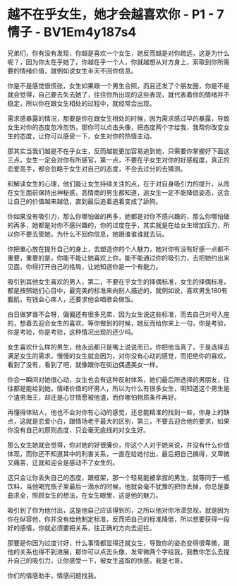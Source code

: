 # 越不在乎女生，她才会越喜欢你 - P1 - 7情子 - BV1Em4y187s4

兄弟们，你有没有发现，你越是喜欢一个女生，她反而越是对你疏远，这是为什么呢？，因为你太在乎她了，你越在乎一个人，你就越想从对方身上，索取到你所需要的情绪价值，就例如说女生半天不回你信息。

你是不是感觉很慌张，女生如果跟一个男生合照，而且还发了个朋友圈，你是不是就会觉得，自己要去失去她了，往往你所出现的这些表现，就代表着你的情绪并不稳定，所以你在跟女生相处的过程中，就经常会出现。

需求感暴露的情况，那要是你在跟女生相处的时候，因为需求感过早的暴露，导致女生对你的态度忽冷忽热，那你可以点击头像，把态度两个字给我，我帮你改变女生的态度，让你可以感受一下，女生对你的热情主动。

那其实当我们越是不在乎女生，反而越能更加容易追到她，只需要你掌握好下面这三点，女生一定会对你有所感官，第一点，不要在乎女生对你的好感程度，真正的恋爱高手，都会忽略于女生对自己的态度，不会去过分的去猜测。

和解读女生的心理，他们能让女生持续关注的点，在于对自身吸引力的提升，从而在女生面前保持出神秘感，高情商的男生都知道，追女生一定不能降低姿态，这会让自己的价值越来越低，直到最后追着追着变成了舔狗。

你如果没有吸引力，那么你哪怕做的再多，她都是对你不感兴趣的，那么你哪怕做的再多，她都是对你不感兴趣的，你的过度在乎，其实就是在给女生增加压力，所以你不要去管她，为什么不回你信息，她跟谁谁谁就去玩。

你把重心放在提升自己的身上，去塑造你的个人魅力，她对你有没有好感一点都不重要，重要的是，你能不能让她喜欢上你，能不能通过你的吸引力，去把她约出来见面，你得打开自己的格局，让她知道你是一个有能力。

吸引到其他女生喜欢的男人，第二，不要在乎女生的择偶标准，女生的择偶标准，都是按照她们心目中，最完美的标准来向别人描述的，就例如说，喜欢男生180有腹肌，有钱会心疼人，还要求他会唱歌会做饭。

白日做梦谁不会呀，偏偏还有很多兄弟，因为女生说这些标准，而去自己对号入座的，想着去迎合女生的喜欢，等你做到的时候，她反而给你来上一句，你是考验，你是考验，你是考验，这种情况出现的还少吗。

女生喜欢什么样的男生，他永远都只是嘴上说说而已，你把他当真了，于是选择去满足女生的需求，慢慢的女生就会因为，对你没有心动的感觉，而拒绝你的喜欢，看到了没有，看到了吧，就像跟你在街边偶遇美女一样。

你会一瞬间对她很心动，女生也会有这种反射体系，她们最后所选择的男朋友，往往都是能给到她，情绪价值的坏男人，所以为什么有很多女生，明知道这个男生是个渣男海王，却还是心甘情愿被他渣，而你哪怕物质条件再好。

再懂得体贴人，他也不会对你有心动的感觉，还总能精准的找到一些，你身上的缺点，这就是恋爱小白，跟情场老手最大的区别，第三，不要去迎合他的要求，如果你没有自己的原则态度，只会毫无底线的对女生好。

那么女生她就会觉得，你对她的好很廉价，你这个人对于她来说，并没有什么价值体现，而你还不知道其中的利害关系，一直在给她付出，最后把自己搞得，又卑微又痛苦，迁就和迎合是感动不了女生的。

这只会让你丢失自己的态度，跟框架，那一个轻易能被拿捏的男生，就等同于一瓶饮料，当他喝完瓶子里最后一滴水的时候，他就会毫不犹豫的把你丢掉，你总是委曲求全，照顾女生的想法，在女生眼里，这是他的魅力。

吸引到了你为他付出，这是他自己应该得到的，之所以他对你冷漠忽视，就是因为你在纵容他，你并没有给他制定标准，反而把自己的标准降低，所以想要获得一段好的感情，你就必须要把关系，往正确的方向去迎拦。

那要是你因为过度讨好，什么事情都显得迁就女生，导致你的姿态变得很卑微，跟他的关系也得不到进展，那你可以点击头像，发卑微两个字给我，我教你怎么去提升自己的吸引力，让你感受一下，被女生盗取的快感，我是七哥。

你们的情感助手，情感问题找我。